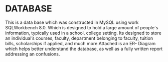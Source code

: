 # DATABASE
This is a data base which was constructed in MySQL using work SQLWorkbench 8.0. Which is designed to
hold a large amount of people`s information, typically used in a school, college setting. 
Its designed to store an individual’s courses, faculty, department belonging to faculty, tuition bills, 
scholarships if applied, and much more.Attached is an ER- Diagram which helps better understand the database,
as well as a fully written report addressing an confusions. 
